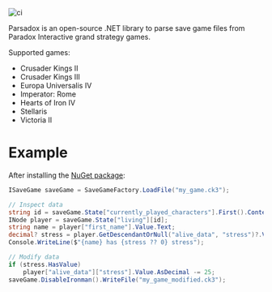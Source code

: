 ![ci](https://github.com/bencvt/Parsadox/workflows/ci/badge.svg)

Parsadox is an open-source .NET library to parse save game files from Paradox Interactive grand strategy games.

Supported games:
 * Crusader Kings II
 * Crusader Kings III
 * Europa Universalis IV
 * Imperator: Rome
 * Hearts of Iron IV
 * Stellaris
 * Victoria II

# Example

After installing the [NuGet package](https://www.nuget.org/packages/Parsadox):

```cs
ISaveGame saveGame = SaveGameFactory.LoadFile("my_game.ck3");

// Inspect data
string id = saveGame.State["currently_played_characters"].First().Content.Text;
INode player = saveGame.State["living"][id];
string name = player["first_name"].Value.Text;
decimal? stress = player.GetDescendantOrNull("alive_data", "stress")?.Value.AsDecimal;
Console.WriteLine($"{name} has {stress ?? 0} stress");

// Modify data
if (stress.HasValue)
    player["alive_data"]["stress"].Value.AsDecimal -= 25;
saveGame.DisableIronman().WriteFile("my_game_modified.ck3");
```
